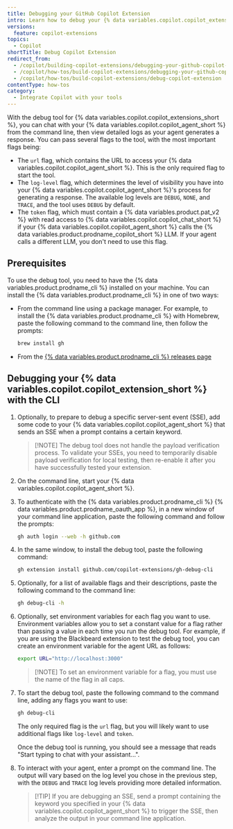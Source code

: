 ```yaml
---
title: Debugging your GitHub Copilot Extension
intro: Learn how to debug your {% data variables.copilot.copilot_extension %} from the command line before you publish it.
versions:
  feature: copilot-extensions
topics:
  - Copilot
shortTitle: Debug Copilot Extension
redirect_from:
  - /copilot/building-copilot-extensions/debugging-your-github-copilot-extension
  - /copilot/how-tos/build-copilot-extensions/debugging-your-github-copilot-extension
  - /copilot/how-tos/build-copilot-extensions/debug-copilot-extension
contentType: how-tos
category: 
  - Integrate Copilot with your tools
---
```


With the debug tool for {% data variables.copilot.copilot_extensions_short %}, you can chat with your {% data variables.copilot.copilot_agent_short %} from the command line, then view detailed logs as your agent generates a response. You can pass several flags to the tool, with the most important flags being:
* The `url` flag, which contains the URL to access your {% data variables.copilot.copilot_agent_short %}. This is the only required flag to start the tool.
* The `log-level` flag, which determines the level of visibility you have into your {% data variables.copilot.copilot_agent_short %}'s process for generating a response. The available log levels are `DEBUG`, `NONE`, and `TRACE`, and the tool uses `DEBUG` by default.
* The `token` flag, which must contain a {% data variables.product.pat_v2 %} with read access to {% data variables.copilot.copilot_chat_short %} if your {% data variables.copilot.copilot_agent_short %} calls the {% data variables.product.prodname_copilot_short %} LLM. If your agent calls a different LLM, you don't need to use this flag.

## Prerequisites

To use the debug tool, you need to have the {% data variables.product.prodname_cli %} installed on your machine. You can install the {% data variables.product.prodname_cli %} in one of two ways:
* From the command line using a package manager. For example, to install the {% data variables.product.prodname_cli %} with Homebrew, paste the following command to the command line, then follow the prompts:

    ```bash copy
    brew install gh
    ```

* From the [{% data variables.product.prodname_cli %} releases page](https://github.com/cli/cli/releases/tag/v2.56.0)

## Debugging your {% data variables.copilot.copilot_extension_short %} with the CLI

1. Optionally, to prepare to debug a specific server-sent event (SSE), add some code to your {% data variables.copilot.copilot_agent_short %} that sends an SSE when a prompt contains a certain keyword.

    > [!NOTE] The debug tool does not handle the payload verification process. To validate your SSEs, you need to temporarily disable payload verification for local testing, then re-enable it after you have successfully tested your extension.

1. On the command line, start your {% data variables.copilot.copilot_agent_short %}.
1. To authenticate with the {% data variables.product.prodname_cli %} {% data variables.product.prodname_oauth_app %}, in a new window of your command line application, paste the following command and follow the prompts:

    ```bash copy
    gh auth login --web -h github.com
    ```

1. In the same window, to install the debug tool, paste the following command:

    ```bash copy
    gh extension install github.com/copilot-extensions/gh-debug-cli
    ```

1. Optionally, for a list of available flags and their descriptions, paste the following command to the command line:

    ```bash copy
    gh debug-cli -h
    ```

1. Optionally, set environment variables for each flag you want to use. Environment variables allow you to set a constant value for a flag rather than passing a value in each time you run the debug tool. For example, if you are using the Blackbeard extension to test the debug tool, you can create an environment variable for the agent URL as follows:

    ```bash copy
    export URL="http://localhost:3000"
    ```

    > [!NOTE] To set an environment variable for a flag, you must use the name of the flag in all caps.

1. To start the debug tool, paste the following command to the command line, adding any flags you want to use:

    ```bash copy
    gh debug-cli
    ```

    The only required flag is the `url` flag, but you will likely want to use additional flags like `log-level` and `token`.

    Once the debug tool is running, you should see a message that reads "Start typing to chat with your assistant...".

1. To interact with your agent, enter a prompt on the command line. The output will vary based on the log level you chose in the previous step, with the `DEBUG` and `TRACE` log levels providing more detailed information.

    > [!TIP] If you are debugging an SSE, send a prompt containing the keyword you specified in your {% data variables.copilot.copilot_agent_short %} to trigger the SSE, then analyze the output in your command line application.
